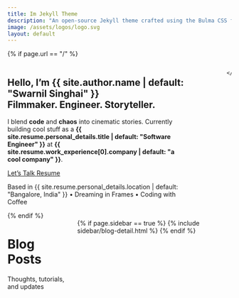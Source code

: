 ```yaml
---
title: Im Jekyll Theme
description: "An open-source Jekyll theme crafted using the Bulma CSS framework. This theme utilizes Bulma SCSS, making it incredibly easy to customize and adapt to your specific needs. With over 7 layouts and 10+ collections"
image: /assets/logos/logo.svg
layout: default
---
```


{% if page.url == "/" %}
<section class="section home-hero">
  <div class="container">
    <div class="columns is-vcentered is-desktop">
      <div class="column is-7-desktop">
        <h1 class="title is-1 home-hero-title">
          Hello, I’m <span class="has-text-primary">{{ site.author.name | default: "Swarnil Singhai" }}</span><br>
          <span class="has-text-grey-dark is-size-4">Filmmaker. Engineer. Storyteller.</span>
        </h1>
        <p class="subtitle is-4 mt-4">
          I blend <strong>code</strong> and <strong>chaos</strong> into cinematic stories. Currently building cool stuff as a <strong>{{ site.resume.personal_details.title | default: "Software Engineer" }}</strong> at <strong>{{ site.resume.work_experience[0].company | default: "a cool company" }}</strong>.
        </p>
        <div class="is-flex is-align-items-center mt-5">
          <a href="{{ '/contact/' | relative_url }}" class="button is-primary is-medium is-rounded mr-3">
            <span class="icon"><i class="ph-duotone ph-paper-plane-tilt"></i></span>
            <span>Let’s Talk</span>
          </a>
          <a href="{{ '/resume/' | relative_url }}" class="button is-light is-medium is-rounded">
            <span class="icon"><i class="ph-duotone ph-read-cv-logo"></i></span>
            <span>Resume</span>
          </a>
        </div>
        <p class="is-size-6 mt-5 has-text-grey">
          Based in {{ site.resume.personal_details.location | default: "Bangalore, India" }} • Dreaming in Frames • Coding with Coffee
        </p>
      </div>
      <div class="column is-5-desktop is-hidden-touch has-text-centered">
        <figure class="image is-1by1">
          <img src="/assets/Imswarnil.gif" alt="Swarnil's Portrait">
        </figure>
      </div>

    </div>
  </div>
</section>
{% endif %}

 <div class="section">
    <div class="container">
      <div class="columns">
        <div class="column {% if page.sidebar == true %}is-three-quarters{% else %}is-full{% endif %}">
          <h1 class="title is-1 has-text-centered">Blog Posts</h1>
          <p class="subtitle has-text-centered">Thoughts, tutorials, and updates</p>
        </div>  
        {% if page.sidebar == true %}
          {% include sidebar/blog-detail.html %}
        {% endif %}
      </div>
    </div>
</div>



<script type="application/ld+json">
{
  "@context": "https://schema.org",
  "@graph": [
    {
      "@type": "Person",
      "@id": "https://jekyll.imswarnil.com/#person",
      "name": "Swarnil Singhai",
      "alternateName": "Swarnil",
      "url": "https://jekyll.imswarnil.com/",
      "image": {
        "@type": "ImageObject",
        "url": "https://jekyll.imswarnil.com/assets/logos/logo@512px.png", // Using a specific sized PNG for better compatibility
        "width": 512,
        "height": 512,
        "caption": "Swarnil Singhai Logo"
      },
      "sameAs": [
        "https://twitter.com/imswarnil",
        "https://linkedin.com/in/imswarnil",
        "https://github.com/imswarnil",
        "https://youtube.com/@imswarnil",
        "https://instagram.com/imswarnil"
      ],
      "jobTitle": "Software Engineer",
      "worksFor": {
        "@type": "Organization",
        "name": "Twilio"
      },
      "description": "Software Engineer at Twilio. Passionate about data, CRM, and building impactful solutions.",
      "homeLocation": {
        "@type": "Place",
        "name": "Bangalore, India"
      }
    },
    {
      "@type": "WebSite",
      "@id": "https://jekyll.imswarnil.com/#website",
      "url": "https://jekyll.imswarnil.com/",
      "name": "Imswarnil",
      "description": "Personal website and portfolio of Swarnil Singhai, a Software Engineer at Twilio specializing in CRM Analytics, Salesforce, and web technologies. Based in Bangalore, India.",
      "keywords": ["Swarnil Singhai", "Salesforce", "CRM Analytics", "Tableau CRM", "Einstein Analytics", "Apex", "LWC", "Software Engineer", "Twilio", "Bangalore", "Resume", "Portfolio"],
      "inLanguage": "en-IN",
      "publisher": {
        "@id": "https://jekyll.imswarnil.com/#person" // Referencing the Person schema defined above
      },
      "potentialAction": {
        "@type": "SearchAction",
        "target": {
          "@type": "EntryPoint",
          "urlTemplate": "https://jekyll.imswarnil.com/search/?q={search_term_string}" // Assuming you have a search page at /search/
        },
        "query-input": "required name=search_term_string"
      }
    },
    {
      "@type": "ImageObject",
      "@id": "https://jekyll.imswarnil.com/assets/logos/logo@512px.png#logo", // Giving the main logo an ID
      "url": "https://jekyll.imswarnil.com/assets/logos/logo@512px.png",
      "width": 512,
      "height": 512,
      "caption": "Imswarnil Site Logo"
    },
    {
      "@type": "WebPage",
      "@id": "https://jekyll.imswarnil.com/#webpage", // Homepage specific WebPage
      "url": "https://jekyll.imswarnil.com/",
      "name": "Imswarnil - Personal Website & Portfolio of Swarnil Singhai",
      "isPartOf": {
        "@id": "https://jekyll.imswarnil.com/#website"
      },
      "primaryImageOfPage": {
        "@id": "https://jekyll.imswarnil.com/assets/logos/logo@512px.png#logo"
      },
      "description": "Explore the personal website and portfolio of Swarnil Singhai, a Software Engineer at Twilio. Discover projects, resume, and insights on Salesforce, CRM Analytics, and web development.",
      "mainContentOfPage": {
        "@type": "WebPageElement",
        "cssSelector": ".hero" // Assuming your hero section is a primary content block
      },
      "breadcrumb": {
        "@type": "BreadcrumbList",
        "itemListElement": [{
          "@type": "ListItem",
          "position": 1,
          "name": "Home",
          "item": "https://jekyll.imswarnil.com/"
        }]
      }
    },
    {
      "@type": "SiteNavigationElement",
      "@id": "https://jekyll.imswarnil.com/#sitenavigation",
      "name": "Main Navigation",
      "description": "Main navigation links for Imswarnil's website",
      "potentialAction": [
        {
          "@type": "NavigateAction",
          "name": "Home",
          "target": "https://jekyll.imswarnil.com/"
        },
        {
          "@type": "NavigateAction",
          "name": "About",
          "target": "https://jekyll.imswarnil.com/about/"
        },
        {
          "@type": "NavigateAction",
          "name": "Elements",
          "target": "https://jekyll.imswarnil.com/elements/"
        },
        {
          "@type": "NavigateAction",
          "name": "Categories",
          "target": "https://jekyll.imswarnil.com/categories/"
        },
        {
          "@type": "NavigateAction",
          "name": "Resume",
          "target": "https://jekyll.imswarnil.com/resume/" // Adding resume as it's a key page
        },
        {
          "@type": "NavigateAction",
          "name": "Contact",
          "target": "https://jekyll.imswarnil.com/contact/" // Adding contact as it's a key page
        }
        // You can add more important top-level links here
      ]
    }
  ]
}
</script>